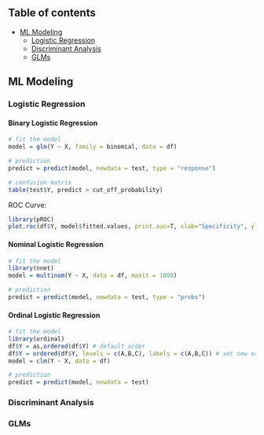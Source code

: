 ## Table of contents

* [ML Modeling](#ml-modeling)
  * [Logistic Regression](#logistic-regression)
  * [Discriminant Analysis](#discriminant-analysis)
  * [GLMs](#glms)
## ML Modeling
### Logistic Regression
#### Binary Logistic Regression
```r
# fit the model
model = glm(Y ~ X, family = binomial, data = df) 

# prediction
predict = predict(model, newdata = test, type = "response") 

# confusion matrix
table(test$Y, predict > cut_off_probability)
```
ROC Curve:
```r
library(pROC)
plot.roc(df$Y, model$fitted.values, print.auc=T, xlab="Specificity", ylab="Sensitivity")
```

#### Nominal Logistic Regression
```r
# fit the model
library(nnet)
model = multinom(Y ~ X, data = df, maxit = 1000) 

# prediction
predict = predict(model, newdata = test, type = "probs") 
```

#### Ordinal Logistic Regression
```r
# fit the model
library(ordinal)
df$Y = as,ordered(df$Y) # default order
df$Y = ordered(df$Y, levels = c(A,B,C), labels = c(A,B,C)) # set new order
model = clm(Y ~ X, data = df) 

# prediction
predict = predict(model, newdata = test) 
```
### Discriminant Analysis

### GLMs

